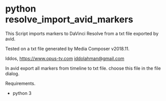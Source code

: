 # python resolve_import_avid_markers

This Script imports markers to DaVinci Resolve from a txt file exported by avid.

Tested on a txt file generated by Media Composer v2018.11.


Iddos,
https://www.opus-tv.com
iddolahman@gmail.com

In avid export all markers from timeline to txt file.
choose this file in the file dialog.

Requirements.
- python 3
